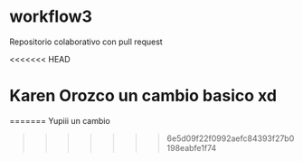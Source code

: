 # workflow3

Repositorio colaborativo con pull request

<<<<<<< HEAD
# Karen Orozco un cambio basico xd
=======
Yupiii un cambio
>>>>>>> 6e5d09f22f0992aefc84393f27b0198eabfe1f74
